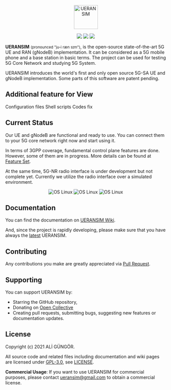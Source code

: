 <p align="center">
  <a href="https://github.com/aligungr/UERANSIM"><img src="/.github/logo.png" width="75" title="UERANSIM"></a>
</p>
<p align="center">
<img src="https://img.shields.io/badge/UERANSIM-v3.2.3-blue" />
<img src="https://img.shields.io/badge/3GPP-R15-orange" />
<img src="https://img.shields.io/badge/License-GPL--3.0-green"/>
</p>

**UERANSIM** <small>(pronounced "ju-i ræn sɪm")</small>, is the open-source state-of-the-art 5G UE and RAN (gNodeB)
implementation. It can be considered as a 5G mobile phone and a base station in basic terms. The project can be used for
testing 5G Core Network and studying 5G System.

UERANSIM introduces the world's first and only open source 5G-SA UE and gNodeB implementation.
Some parts of this software are patent pending.

## Additional feature for View

Configuration files
Shell scripts
Codes fix

## Current Status

Our UE and gNodeB are functional and ready to use. You can connect them to your 5G core network right now and start
using it.

In terms of 3GPP coverage, fundamental control plane features are done. However, some of them are in progress.
More details can be found at [Feature Set](https://github.com/aligungr/UERANSIM/wiki/Feature-Set).

At the same time, 5G-NR radio interface is under development but not complete yet. Currently we utilize the radio
interface over a simulated environment.

<p align="center">
<img src="https://img.shields.io/badge/Radio%20Interface-in%20progress-orange" alt="OS Linux"/>
<img src="https://img.shields.io/badge/Control%20Plane-functional-green" alt="OS Linux"/>  
<img src="https://img.shields.io/badge/User%20Plane-functional-green" alt="OS Linux"/>
</p>

## Documentation

You can find the documentation on [UERANSIM Wiki](https://github.com/aligungr/UERANSIM/wiki).

And, since the project is rapidly developing, please make sure that you have always
the [latest](https://github.com/aligungr/UERANSIM/releases) UERANSIM.

## Contributing

Any contributions you make are greatly appreciated via [Pull Request](https://github.com/aligungr/UERANSIM/pulls).

## Supporting

You can support UERANSIM by:

- Starring the GitHub repository,
- Donating on [Open Collective](https://opencollective.com/UERANSIM)
- Creating pull requests, submitting bugs, suggesting new features or documentation updates.

## License

Copyright (c) 2021 ALİ GÜNGÖR.

All source code and related files including documentation and wiki pages are licensed
under [GPL-3.0](https://www.gnu.org/licenses/gpl-3.0.en.html),
see [LICENSE](https://github.com/aligungr/UERANSIM/blob/master/LICENSE).

**Commercial Usage**: If you want to use UERANSIM for commercial purposes, please contact [ueransim@gmail.com](mailto:ueransim@gmail.com) to obtain a commercial license.

